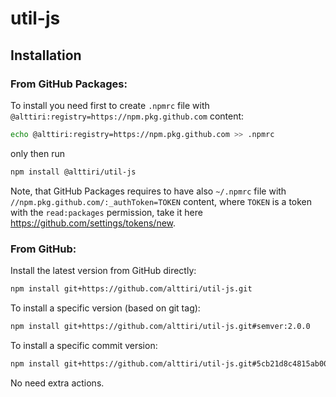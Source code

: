 # util-js

## Installation

### From GitHub Packages:
To install you need first to create `.npmrc` file with `@alttiri:registry=https://npm.pkg.github.com` content:
```bash
echo @alttiri:registry=https://npm.pkg.github.com >> .npmrc
```

only then run

```bash
npm install @alttiri/util-js
```
Note, that GitHub Packages requires to have also `~/.npmrc` file with `//npm.pkg.github.com/:_authToken=TOKEN` content, where `TOKEN` is a token with the `read:packages` permission, take it here https://github.com/settings/tokens/new. 

### From GitHub:
Install the latest version from GitHub directly:
```bash
npm install git+https://github.com/alttiri/util-js.git
```

To install a specific version (based on git tag):
```bash
npm install git+https://github.com/alttiri/util-js.git#semver:2.0.0
```

To install a specific commit version:
```bash
npm install git+https://github.com/alttiri/util-js.git#5cb21d8c4815ab006589d3a36adedec3634ac72b
```

No need extra actions.
